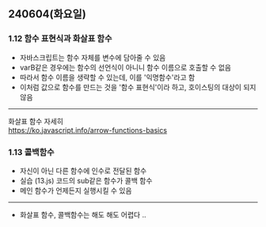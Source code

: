 ## 240604(화요일)

### 1.12 함수 표현식과 화살표 함수

- 자바스크립트는 함수 자체를 변수에 담아줄 수 있음
- varB같은 경우에는 함수의 선언식이 아니니 함수 이름으로 호출할 수 없음
- 따라서 함수 이름을 생략할 수 있는데, 이를 '익명함수'라고 함
- 이처럼 값으로 함수를 만드는 것을 '함수 표현식'이라 하고, 호이스팅의 대상이 되지 않음
---
화살표 함수 자세히   
https://ko.javascript.info/arrow-functions-basics


### 1.13 콜백함수

- 자신이 아닌 다른 함수에 인수로 전달된 함수
- 실습 (13.js) 코드의 sub같은 함수가 콜백 함수
- 메인 함수가 언제든지 실행시킬 수 있음

---
- 화살표 함수, 콜백함수는 해도 해도 어렵다 ..